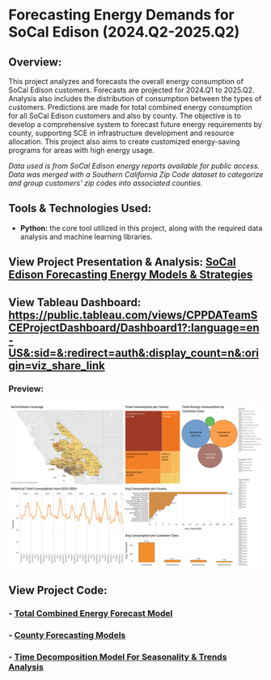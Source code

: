 # Forecasting Energy Demands for SoCal Edison (2024.Q2-2025.Q2)

## Overview:
This project analyzes and forecasts the overall energy consumption of SoCal Edison customers. Forecasts are projected for 2024.Q1 to 2025.Q2. Analysis also includes the distribution of consumption between the types of customers. Predictions are made for total combined energy consumption for all SoCal Edison customers and also by county. The objective is to develop a comprehensive system to forecast future energy requirements by county, supporting SCE in infrastructure development and resource allocation. This project also aims to create customized energy-saving programs for areas with high energy usage.

*Data used is from SoCal Edison energy reports available for public access. Data was merged with a Southern California Zip Code dataset to categorize and group customers' zip codes into associated counties.*

## Tools & Technologies Used:
- **Python:** the core tool utilized in this project, along with the required data analysis and machine learning libraries.

## View Project Presentation & Analysis: [SoCal Edison Forecasting Energy Models & Strategies](https://view.officeapps.live.com/op/view.aspx?src=https%3A%2F%2Fraw.githubusercontent.com%2Fadamchua97%2Fsce-forecasting-energy-demand-analysis%2Fmain%2FSCE%2520Forecasting%2520Models%2520Presentation.pptx&wdOrigin=BROWSELINK)

## View Tableau Dashboard: https://public.tableau.com/views/CPPDATeamSCEProjectDashboard/Dashboard1?:language=en-US&:sid=&:redirect=auth&:display_count=n&:origin=viz_share_link
### Preview:
![DA Team SCE Project Dashboard](tableau_project_dashboard.png)
## View Project Code:
### - [Total Combined Energy Forecast Model](https://github.com/adamchua97/sce-forecasting-energy-demand-analysis/blob/main/sarimax_model.ipynb)
### - [County Forecasting Models](https://github.com/adamchua97/sce-forecasting-energy-demand-analysis/tree/main/sce_county_forecasts)
### - [Time Decomposition Model For Seasonality & Trends Analysis](https://github.com/adamchua97/sce-forecasting-energy-demand-analysis/blob/main/time_decomposition_model.ipynb)
